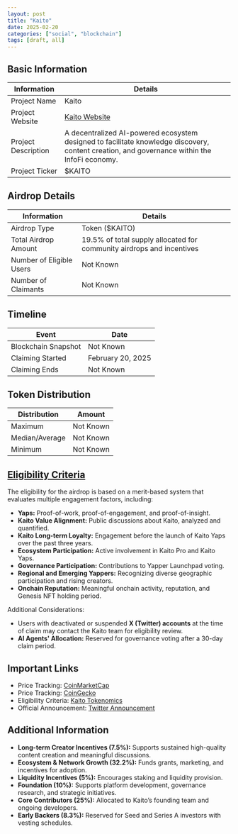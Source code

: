 ```yaml
---
layout: post
title: "Kaito"
date: 2025-02-20
categories: ["social", "blockchain"]
tags: [draft, all]
---
```


## Basic Information

| Information         | Details                                                                                                                                      |
| ------------------- | -------------------------------------------------------------------------------------------------------------------------------------------- |
| Project Name        | Kaito                                                                                                                                        |
| Project Website     | [Kaito Website](https://kaito.ai)                                                                                                            |
| Project Description | A decentralized AI-powered ecosystem designed to facilitate knowledge discovery, content creation, and governance within the InfoFi economy. |
| Project Ticker      | $KAITO                                                                                                                                       |

## Airdrop Details

| Information              | Details                                                               |
| ------------------------ | --------------------------------------------------------------------- |
| Airdrop Type             | Token ($KAITO)                                                        |
| Total Airdrop Amount     | 19.5% of total supply allocated for community airdrops and incentives |
| Number of Eligible Users | Not Known                                                             |
| Number of Claimants      | Not Known                                                             |

## Timeline

| Event               | Date              |
| ------------------- | ----------------- |
| Blockchain Snapshot | Not Known         |
| Claiming Started    | February 20, 2025 |
| Claiming Ends       | Not Known         |

## Token Distribution

| Distribution   | Amount    |
| -------------- | --------- |
| Maximum        | Not Known |
| Median/Average | Not Known |
| Minimum        | Not Known |

## [Eligibility Criteria](https://docs.kaito.ai/introducing-usdkaito/tokenomics)

The eligibility for the airdrop is based on a merit-based system that evaluates multiple engagement factors, including:

- **Yaps:** Proof-of-work, proof-of-engagement, and proof-of-insight.
- **Kaito Value Alignment:** Public discussions about Kaito, analyzed and quantified.
- **Kaito Long-term Loyalty:** Engagement before the launch of Kaito Yaps over the past three years.
- **Ecosystem Participation:** Active involvement in Kaito Pro and Kaito Yaps.
- **Governance Participation:** Contributions to Yapper Launchpad voting.
- **Regional and Emerging Yappers:** Recognizing diverse geographic participation and rising creators.
- **Onchain Reputation:** Meaningful onchain activity, reputation, and Genesis NFT holding period.

Additional Considerations:

- Users with deactivated or suspended **X (Twitter) accounts** at the time of claim may contact the Kaito team for eligibility review.
- **AI Agents' Allocation:** Reserved for governance voting after a 30-day claim period.

## Important Links

- Price Tracking: [CoinMarketCap](https://coinmarketcap.com/currencies/kaito)
- Price Tracking: [CoinGecko](https://www.coingecko.com/en/coins/kaito)
- Eligibility Criteria: [Kaito Tokenomics](https://docs.kaito.ai/introducing-usdkaito/tokenomics)
- Official Announcement: [Twitter Announcement](https://x.com/KaitoAI/status/1892518530454532490)

## Additional Information

- **Long-term Creator Incentives (7.5%):** Supports sustained high-quality content creation and meaningful discussions.
- **Ecosystem & Network Growth (32.2%):** Funds grants, marketing, and incentives for adoption.
- **Liquidity Incentives (5%):** Encourages staking and liquidity provision.
- **Foundation (10%):** Supports platform development, governance research, and strategic initiatives.
- **Core Contributors (25%):** Allocated to Kaito’s founding team and ongoing developers.
- **Early Backers (8.3%):** Reserved for Seed and Series A investors with vesting schedules.
